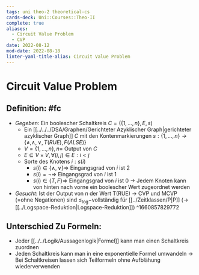 ```yaml
---
tags: uni theo-2 theoretical-cs
cards-deck: Uni::Courses::Theo-II
complete: true
aliases:
  - Circuit Value Problem
  - CVP
date: 2022-08-12
mod-date: 2022-08-18
linter-yaml-title-alias: Circuit Value Problem
---
```


# Circuit Value Problem

## Definition: #fc
- *Gegeben*: Ein boolescher Schaltkreis $C=(\{1,\dots,n\},E,s)$
	- Ein [[../../../DSA/Graphen/Gerichteter Azyklischer Graph|gerichteter azyklischer Graph]] $C$ mit den Kontenmarkierungen $s:\{1,\dots,n\}\rightarrow\{\neq,\wedge,\vee,T(RUE),F(ALSE)\}$
	- $V=\{1,\dots,n\},n=$ Output von $C$
	- $E\subseteq V\times V, \forall(i,j)\in E:i<j$
	- Sorte des Knotens $i:s(i)$
		- $s(i)\in\{\wedge,\vee\}\Rightarrow$ Eingangsgrad von $i$ ist 2
		- $s(i)=\neg\Rightarrow$ Eingangsgrad von $i$ ist 1
		- $s(i)\in\{T,F\}\Rightarrow$ Eingangsgrad von $i$ ist 0
	-> Jedem Knoten kann von hinten nach vorne ein boolescher Wert zugeordnet werden
- *Gesucht*: Ist der Output von $n$ der Wert T(RUE)
	-> CVP und MCVP (=ohne Negationen) sind $\leq_{\log}-$vollständig für [[../Zeitklassen/P|P]] (-> [[../Logspace-Reduktion|Logspace-Reduktion]])
^1660857829772

## Unterschied Zu Formeln:
- Jeder [[../../Logik/Aussagenlogik|Formel]] kann man einen Schaltkreis zuordnen
- Jeden Schaltkreis kann man in eine exponentielle Formel umwandeln
	-> Bei Schaltkreisen lassen sich Teilformeln ohne Aufblähung wiederverwenden
